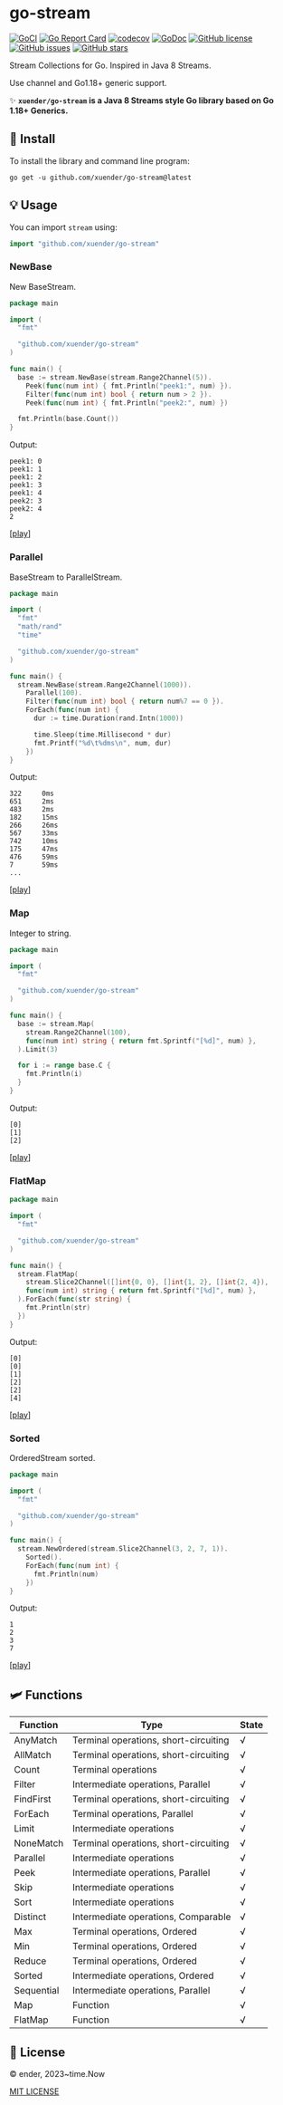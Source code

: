 # go-stream

[![GoCI](https://github.com/xuender/go-stream/workflows/Go/badge.svg)](https://github.com/xuender/go-stream/actions)
[![Go Report Card](https://goreportcard.com/badge/github.com/xuender/go-stream)](https://goreportcard.com/report/github.com/xuender/go-stream)
[![codecov](https://codecov.io/gh/xuender/go-stream/branch/master/graph/badge.svg?token=KCNTIM7DLH)](https://codecov.io/gh/xuender/go-stream)
[![GoDoc](https://godoc.org/github.com/xuender/go-stream?status.svg)](https://pkg.go.dev/github.com/xuender/go-stream)
[![GitHub license](https://img.shields.io/github/license/xuender/go-stream)](https://github.com/xuender/go-stream/blob/main/LICENSE)
[![GitHub issues](https://img.shields.io/github/issues/xuender/go-stream)](https://github.com/xuender/go-stream/issues)
[![GitHub stars](https://img.shields.io/github/stars/xuender/go-stream)](https://github.com/xuender/gostream/stargazers)

Stream Collections for Go. Inspired in Java 8 Streams.

Use channel and Go1.18+ generic support.

✨ **`xuender/go-stream` is a Java 8 Streams style Go library based on Go 1.18+ Generics.**

## 🚀 Install

To install the library and command line program:

```shell
go get -u github.com/xuender/go-stream@latest
```

## 💡 Usage

You can import `stream` using:

```go
import "github.com/xuender/go-stream"
```

### NewBase

New BaseStream.

```go
package main

import (
  "fmt"

  "github.com/xuender/go-stream"
)

func main() {
  base := stream.NewBase(stream.Range2Channel(5)).
    Peek(func(num int) { fmt.Println("peek1:", num) }).
    Filter(func(num int) bool { return num > 2 }).
    Peek(func(num int) { fmt.Println("peek2:", num) })

  fmt.Println(base.Count())
}
```

Output:

```shell
peek1: 0
peek1: 1
peek1: 2
peek1: 3
peek1: 4
peek2: 3
peek2: 4
2
```

[[play](https://go.dev/play/p/BsHl93sdVLw)]

### Parallel

BaseStream to ParallelStream.

```go
package main

import (
  "fmt"
  "math/rand"
  "time"

  "github.com/xuender/go-stream"
)

func main() {
  stream.NewBase(stream.Range2Channel(1000)).
    Parallel(100).
    Filter(func(num int) bool { return num%7 == 0 }).
    ForEach(func(num int) {
      dur := time.Duration(rand.Intn(1000))

      time.Sleep(time.Millisecond * dur)
      fmt.Printf("%d\t%dms\n", num, dur)
    })
}
```

Output:

```shell
322     0ms  
651     2ms  
483     2ms  
182     15ms 
266     26ms 
567     33ms 
742     10ms 
175     47ms 
476     59ms 
7       59ms 
...
```

[[play](https://go.dev/play/p/CLqmB-Ni9FC)]

### Map

Integer to string.

```go
package main

import (
  "fmt"

  "github.com/xuender/go-stream"
)

func main() {
  base := stream.Map(
    stream.Range2Channel(100),
    func(num int) string { return fmt.Sprintf("[%d]", num) },
  ).Limit(3)

  for i := range base.C {
    fmt.Println(i)
  }
}
```

Output:

```shell
[0]
[1]
[2]
```

[[play](https://go.dev/play/p/o5vbxJwqfdI)]

### FlatMap

```go
package main

import (
  "fmt"

  "github.com/xuender/go-stream"
)

func main() {
  stream.FlatMap(
    stream.Slice2Channel([]int{0, 0}, []int{1, 2}, []int{2, 4}),
    func(num int) string { return fmt.Sprintf("[%d]", num) },
  ).ForEach(func(str string) {
    fmt.Println(str)
  })
}
```

Output:

```shell
[0]
[0]
[1]
[2]
[2]
[4]
```

[[play](https://go.dev/play/p/1O-Krx0Ee6b)]

### Sorted

OrderedStream sorted.

```go
package main

import (
  "fmt"

  "github.com/xuender/go-stream"
)

func main() {
  stream.NewOrdered(stream.Slice2Channel(3, 2, 7, 1)).
    Sorted().
    ForEach(func(num int) {
      fmt.Println(num)
    })
}
```

Output:

```shell
1
2
3
7
```

[[play](https://go.dev/play/p/WhobF2xUJKh)]

## 🛩 Functions

| Function | Type | State |
| - | - | - |
| AnyMatch | Terminal operations, short-circuiting | √ |
| AllMatch | Terminal operations, short-circuiting | √ |
| Count | Terminal operations | √ |
| Filter | Intermediate operations, Parallel | √ |
| FindFirst | Terminal operations, short-circuiting | √ |
| ForEach | Terminal operations, Parallel | √ |
| Limit | Intermediate operations | √ |
| NoneMatch | Terminal operations, short-circuiting | √ |
| Parallel | Intermediate operations | √ |
| Peek | Intermediate operations, Parallel | √ |
| Skip | Intermediate operations | √ |
| Sort | Intermediate operations | √ |
| Distinct | Intermediate operations, Comparable | √ |
| Max | Terminal operations, Ordered | √ |
| Min | Terminal operations, Ordered | √ |
| Reduce | Terminal operations, Ordered | √ |
| Sorted | Intermediate operations, Ordered | √ |
| Sequential | Intermediate operations, Parallel | √ |
| Map | Function | √ |
| FlatMap | Function | √ |

## 📝 License

© ender, 2023~time.Now

[MIT LICENSE](https://github.com/xuender/go-stream/blob/master/LICENSE)

